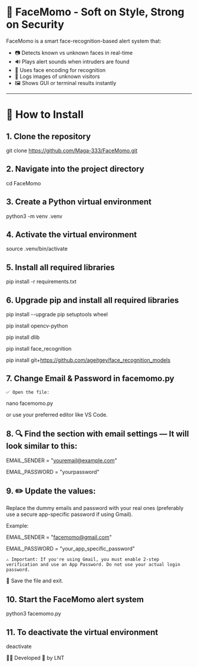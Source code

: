 # 📸 FaceMomo - Soft on Style, Strong on Security

FaceMomo is a smart face-recognition-based alert system that:

- 📷 Detects known vs unknown faces in real-time  
- 🔊 Plays alert sounds when intruders are found  
- 🧠 Uses face encoding for recognition  
- 📁 Logs images of unknown visitors  
- 🖼️ Shows GUI or terminal results instantly  

---

# 🔧 How to Install

## 1. Clone the repository

git clone https://github.com/Maga-333/FaceMomo.git

## 2. Navigate into the project directory

cd FaceMomo

## 3. Create a Python virtual environment

python3 -m venv .venv

## 4. Activate the virtual environment

source .venv/bin/activate

## 5. Install all required libraries

pip install -r requirements.txt

## 6. Upgrade pip and install all required libraries

pip install --upgrade pip setuptools wheel

pip install opencv-python

pip install dlib

pip install face_recognition

pip install git+https://github.com/ageitgey/face_recognition_models

## 7. Change Email & Password in facemomo.py

    ✅ Open the file:

nano facemomo.py

or use your preferred editor like VS Code.

## 8. 🔍 Find the section with email settings — It will look similar to this:

EMAIL_SENDER = "youremail@example.com"

EMAIL_PASSWORD = "yourpassword"

## 9. ✏️ Update the values:
Replace the dummy emails and password with your real ones (preferably use a secure app-specific password if using Gmail).

Example:

EMAIL_SENDER = "facemomo@gmail.com"

EMAIL_PASSWORD = "your_app_specific_password"

    ⚠️ Important: If you're using Gmail, you must enable 2-step verification and use an App Password. Do not use your actual login password.

💾 Save the file and exit.

## 10. Start the FaceMomo alert system

python3 facemomo.py

## 11. To deactivate the virtual environment

deactivate

👨‍💻 Developed 💛 by LNT

